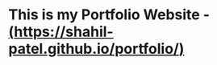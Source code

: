 # This is my Portfolio Website - [(https://shahil-patel.github.io/portfolio/)]([shahil-patet.github.io/portfolio](https://shahil-patel.github.io/portfolio/))
